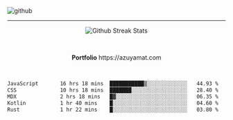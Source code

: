 ![github](https://media.discordapp.net/attachments/881363147364118528/1142610121697021952/background.png?width=1000&height=300)<br>
___
<p align="center">
  <img alt="Github Streak Stats" src="https://streak-stats.demolab.com?user=Azuyamat&theme=transparent&hide_border=true"/>
</p><br>
<p align="center">
      <strong>Portfolio</strong> https://azuyamat.com
</p><br>

<!--START_SECTION:waka-->

```txt
JavaScript       16 hrs 18 mins  ███████████▒░░░░░░░░░░░░░   44.93 %
CSS              10 hrs 18 mins  ███████░░░░░░░░░░░░░░░░░░   28.40 %
MDX              2 hrs 18 mins   █▓░░░░░░░░░░░░░░░░░░░░░░░   06.35 %
Kotlin           1 hr 40 mins    █░░░░░░░░░░░░░░░░░░░░░░░░   04.60 %
Rust             1 hr 22 mins    █░░░░░░░░░░░░░░░░░░░░░░░░   03.80 %
```

<!--END_SECTION:waka-->
